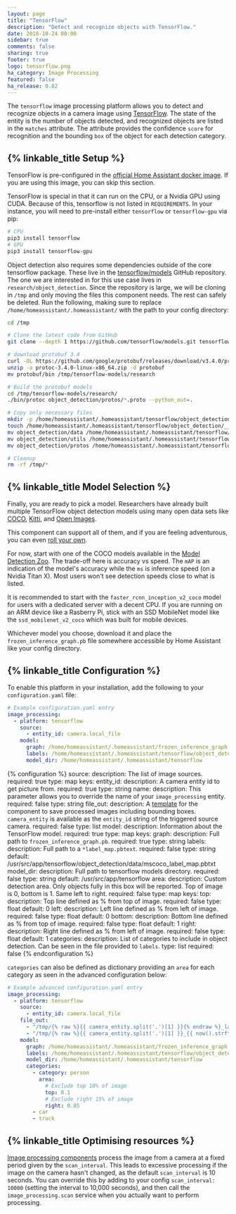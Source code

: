 ```yaml
---
layout: page
title: "TensorFlow"
description: "Detect and recognize objects with TensorFlow."
date: 2018-10-24 00:00
sidebar: true
comments: false
sharing: true
footer: true
logo: tensorflow.png
ha_category: Image Processing
featured: false
ha_release: 0.82
---
```


The `tensorflow` image processing platform allows you to detect and recognize objects in a camera image using [TensorFlow](https://www.tensorflow.org/). The state of the entity is the number of objects detected, and recognized objects are listed in the `matches` attribute. The attribute provides the confidence `score` for recognition and the bounding `box` of the object for each detection category.

## {% linkable_title Setup %}

TensorFlow is pre-configured in the [official Home Assistant docker image](https://hub.docker.com/r/homeassistant/home-assistant/).  If you are using this image, you can skip this section.

TensorFlow is special in that it can run on the CPU, or a Nvidia GPU using CUDA.  Because of this, tensorflow is not listed in `REQUIREMENTS`.  In your instance, you will need to pre-install either `tensorflow` or `tensorflow-gpu` via pip:

```bash
# CPU
pip3 install tensorflow
# GPU
pip3 install tensorflow-gpu
```

Object detection also requires some dependencies outside of the core tensorflow package.  These live in the [tensorflow/models](https://github.com/tensorflow/models/tree/master/research/object_detection) GitHub repository.  The one we are interested in for this use case lives in `research/object_detection`.  Since the repository is large, we will be cloning in `/tmp` and only moving the files this component needs.  The rest can safely be deleted.  Run the following, making sure to replace `/home/homeassistant/.homeassistant/` with the path to your config directory:

```bash
cd /tmp

# Clone the latest code from GitHub
git clone --depth 1 https://github.com/tensorflow/models.git tensorflow-models

# download protobuf 3.4
curl -OL https://github.com/google/protobuf/releases/download/v3.4.0/protoc-3.4.0-linux-x86_64.zip
unzip -a protoc-3.4.0-linux-x86_64.zip -d protobuf
mv protobuf/bin /tmp/tensorflow-models/research

# Build the protobuf models
cd /tmp/tensorflow-models/research/
./bin/protoc object_detection/protos/*.proto --python_out=.

# Copy only necessary files
mkdir -p /home/homeassistant/.homeassistant/tensorflow/object_detection
touch /home/homeassistant/.homeassistant/tensorflow/object_detection/__init__.py
mv object_detection/data /home/homeassistant/.homeassistant/tensorflow/object_detection
mv object_detection/utils /home/homeassistant/.homeassistant/tensorflow/object_detection
mv object_detection/protos /home/homeassistant/.homeassistant/tensorflow/object_detection

# Cleanup
rm -rf /tmp/*
```

## {% linkable_title Model Selection %}

Finally, you are ready to pick a model.  Researchers have already built multiple TensorFlow object detection models using many open data sets like [COCO](http://cocodataset.org), [Kitti](http://www.cvlibs.net/datasets/kitti/), and [Open Images](https://github.com/openimages/dataset).

This component can support all of them, and if you are feeling adventurous, you can even [roll your own](https://github.com/tensorflow/models/blob/master/research/object_detection/g3doc/defining_your_own_model.md).

For now, start with one of the COCO models available in the [Model Detection Zoo](https://github.com/tensorflow/models/blob/master/research/object_detection/g3doc/detection_model_zoo.md).  The trade-off here is accuracy vs speed.  The `mAP` is an indication of the model's accuracy while the `ms` is inference speed (on a Nvidia Titan X).  Most users won't see detection speeds close to what is listed.

It is recommended to start with the `faster_rcnn_inception_v2_coco` model for users with a dedicated server with a decent CPU.  If you are running on an ARM device like a Rasberry Pi, stick with an SSD MobileNet model like the `ssd_mobilenet_v2_coco` which was built for mobile devices.

Whichever model you choose, download it and place the `frozen_inference_graph.pb` file somewhere accessible by Home Assistant like your config directory.

## {% linkable_title Configuration %}

To enable this platform in your installation, add the following to your `configuration.yaml` file:

```yaml
# Example configuration.yaml entry
image_processing:
  - platform: tensorflow
    source:
      - entity_id: camera.local_file
    model:
      graph: /home/homeassistant/.homeassistant/frozen_inference_graph.pb
      labels: /home/homeassistant/.homeassistant/tensorflow/object_detection/data/mscoco_label_map.pbtxt
      model_dir: /home/homeassistant/.homeassistant/tensorflow
```

{% configuration %}
source:
  description: The list of image sources.
  required: true
  type: map
  keys:
    entity_id:
      description: A camera entity id to get picture from.
      required: true
      type: string
    name:
      description: This parameter allows you to override the name of your `image_processing` entity.
      required: false
      type: string
file_out:
    description: A [template](/docs/configuration/templating/#processing-incoming-data) for the component to save processed images including bounding boxes. `camera_entity` is available as the `entity_id` string of the triggered source camera.
    required: false
    type: list
model:
    description: Information about the TensorFlow model.
    required: true
    type: map
    keys:
        graph:
            description: Full path to `frozen_inference_graph.pb`.
            required: true
            type: string
        labels:
            description: Full path to a `*label_map.pbtext`.
            required: false
            type: string
            default: /usr/src/app/tensorflow/object_detection/data/mscoco_label_map.pbtxt
        model_dir:
            description: Full path to tensorflow models directory.
            required: false
            type: string
            default: /usr/src/app/tensorflow
        area:
            description: Custom detection area. Only objects fully in this box will be reported. Top of image is 0, bottom is 1.  Same left to right.
            required: false
            type: map
            keys:
                top:
                    description: Top line defined as % from top of image.
                    required: false
                    type: float
                    default: 0
                left:
                    description: Left line defined as % from left of image.
                    required: false
                    type: float
                    default: 0
                bottom:
                    description: Bottom line defined as % from top of image.
                    required: false
                    type: float
                    default: 1
                right:
                    description: Right line defined as % from left of image.
                    required: false
                    type: float
                    default: 1
        categories:
            description: List of categories to include in object detection. Can be seen in the file provided to `labels`.
            type: list
            required: false
{% endconfiguration %}

`categories` can also be defined as dictionary providing an `area` for each category as seen in the advanced configuration below:

```yaml
# Example advanced configuration.yaml entry
image_processing:
  - platform: tensorflow
    source:
      - entity_id: camera.local_file
    file_out:
      - "/tmp/{% raw %}{{ camera_entity.split('.')[1] }}{% endraw %}_latest.jpg"
      - "/tmp/{% raw %}{{ camera_entity.split('.')[1] }}_{{ now().strftime('%Y%m%d_%H%M%S') }}{% endraw %}.jpg"
    model:
      graph: /home/homeassistant/.homeassistant/frozen_inference_graph.pb
      labels: /home/homeassistant/.homeassistant/tensorflow/object_detection/data/mscoco_label_map.pbtxt
      model_dir: /home/homeassistant/.homeassistant/tensorflow
      categories:
        - category: person
          area:
            # Exclude top 10% of image
            top: 0.1
            # Exclude right 15% of image
            right: 0.85
        - car
        - truck
```

## {% linkable_title Optimising resources %}

[Image processing components](https://www.home-assistant.io/components/image_processing/) process the image from a camera at a fixed period given by the `scan_interval`. This leads to excessive processing if the image on the camera hasn't changed, as the default `scan_interval` is 10 seconds. You can override this by adding to your config `scan_interval: 10000` (setting the interval to 10,000 seconds), and then call the `image_processing.scan` service when you actually want to perform processing.
